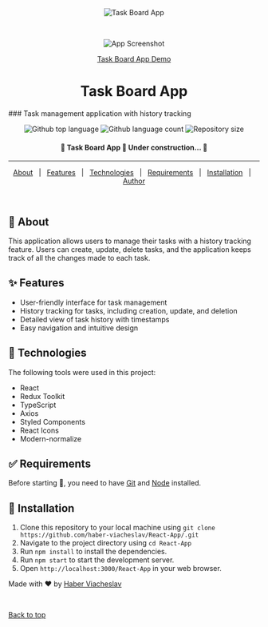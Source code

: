 <div align="center" id="top"> 
  <img src="./.github/app.gif" alt="Task Board App" />

&#xa0;

![App Screenshot](https://res.cloudinary.com/dj6mkr2e6/image/upload/v1712004261/tasks_g7xcch.jpg)

<a href="haber-viacheslav.github.io/React-App/">Task Board App Demo</a>

</div>

<h1 align="center">Task Board App</h1>
### Task management application with history tracking
<p align="center">
  <img alt="Github top language" src="https://img.shields.io/github/languages/top/haber-viacheslav/task-board?color=56BEB8">

  <img alt="Github language count" src="https://img.shields.io/github/languages/count/haber-viacheslav/task-board?color=56BEB8">

  <img alt="Repository size" src="https://img.shields.io/github/repo-size/haber-viacheslav/task-board?color=56BEB8">

</p>

<!-- Status -->

 <h4 align="center">
	🚧  Task Board App 🚀 Under construction...  🚧
</h4>

<hr>

<p align="center">
  <a href="#dart-about">About</a> &#xa0; | &#xa0; 
  <a href="#sparkles-features">Features</a> &#xa0; | &#xa0;
  <a href="#rocket-technologies">Technologies</a> &#xa0; | &#xa0;
  <a href="#white_check_mark-requirements">Requirements</a> &#xa0; | &#xa0;
  <a href="#checkered_flag-starting">Installation</a> &#xa0; | &#xa0;
  <a href="https://github.com/haber-viacheslav" target="_blank">Author</a>
</p>

<br>

## :dart: About

This application allows users to manage their tasks with a history tracking
feature. Users can create, update, delete tasks, and the application keeps track
of all the changes made to each task.

## :sparkles: Features

- User-friendly interface for task management
- History tracking for tasks, including creation, update, and deletion
- Detailed view of task history with timestamps
- Easy navigation and intuitive design

## :rocket: Technologies

The following tools were used in this project:

- React
- Redux Toolkit
- TypeScript
- Axios
- Styled Components
- React Icons
- Modern-normalize

## :white_check_mark: Requirements

Before starting :checkered_flag:, you need to have [Git](https://git-scm.com)
and [Node](https://nodejs.org/en/) installed.

## :checkered_flag: Installation

1. Clone this repository to your local machine using
   `git clone https://github.com/haber-viacheslav/React-App/.git`
2. Navigate to the project directory using `cd React-App`
3. Run `npm install` to install the dependencies.
4. Run `npm start` to start the development server.
5. Open `http://localhost:3000/React-App` in your web browser.

Made with :heart: by
<a href="https://github.com/haber-viacheslav" target="_blank">Haber
Viacheslav</a>

&#xa0;

<a href="#top">Back to top</a>
